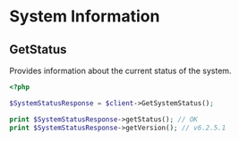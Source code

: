 # System Information

## GetStatus

Provides information about the current status of the system.

```php
<?php

$SystemStatusResponse = $client->GetSystemStatus();

print $SystemStatusResponse->getStatus(); // OK
print $SystemStatusResponse->getVersion(); // v6.2.5.1

```
